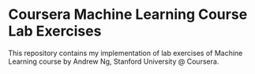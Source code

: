 # Coursera Machine Learning Course Lab Exercises

This repository contains my implementation of lab exercises of Machine Learning course by Andrew Ng, Stanford University @ Coursera.

